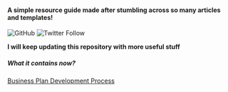 #### A simple resource guide made after stumbling across so many articles and templates! 
![GitHub](https://img.shields.io/github/license/botent/andhera-css?style=for-the-badge) ![Twitter Follow](https://img.shields.io/twitter/follow/KumarPeri?logo=twitter&style=for-the-badge)


**I will keep updating this repository with more useful stuff**

##### What it contains now?

[Business Plan Development Process](businessplan/README.md)